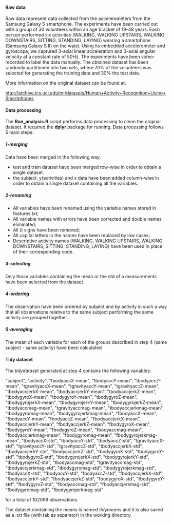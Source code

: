 #### Raw data
Raw data represent data collected from the accelerometers from the Samsung Galaxy S smartphone. 
The experiments have been carried out with a group of 30 volunteers within an age bracket of 19-48 years. Each person performed six activities (WALKING, WALKING UPSTAIRS, WALKING DOWNSTAIRS, SITTING, STANDING, LAYING) wearing a smartphone (Samsung Galaxy S II) on the waist. Using its embedded accelerometer and gyroscope, we captured 3-axial linear acceleration and 3-axial angular velocity at a constant rate of 50Hz. The experiments have been video-recorded to label the data manually. The obtained dataset has been randomly partitioned into two sets, where 70% of the volunteers was selected for generating the training data and 30% the test data. 

More information on the original dataset can be found at:

http://archive.ics.uci.edu/ml/datasets/Human+Activity+Recognition+Using+Smartphones

#### Data processing
The **Run_analysis.R** script performs data processing to clean the original dataset.
It required the **dplyr** package for running.
Data processing follows 5 main steps:

##### 1-merging
Data have been merged in the following way:

- test and train dataset have been merged row-wise in order to obtain a single dataset. 
- the subject, y(activities) and x data have been added column-wise in order to obtain a single dataset containing all the variables.

##### 2-renaming
- All variables have been renamed using the variable names stored in features.txt; 
- All variable names with errors have been corrected and double names eliminated;
- All () signs have been removed;
- All capital letters in the names have been replaced by low cases;
- Descriptive activity names (WALKING, WALKING UPSTAIRS, WALKING DOWNSTAIRS, SITTING, STANDING, LAYING) have been used in place of their corresponding code.

##### 3-selecting
Only those variables containing the mean or the std of a measurements have been selected from the dataset.

##### 4-ordering
The observation have been ordered by subject and by activity in such a way that all observations relative to the same subject performing the same activity are grouped together. 

##### 5-averaging
The mean of each variable for each of the groups described in step 4 (same subject - same activity) have been calculated 


#### Tidy dataset
The *tidydataset* generated at step 4 contains the following variables:

"subject", "activity", "tbodyaccX-mean", "tbodyaccY-mean", "tbodyaccZ-mean", "tgravityaccX-mean", "tgravityaccY-mean", "tgravityaccZ-mean", "tbodyaccjerkX-mean", "tbodyaccjerkY-mean", "tbodyaccjerkZ-mean", "tbodygyroX-mean", "tbodygyroY-mean", "tbodygyroZ-mean", "tbodygyrojerkX-mean", "tbodygyrojerkY-mean", "tbodygyrojerkZ-mean", "tbodyaccmag-mean", "tgravityaccmag-mean", "tbodyaccjerkmag-mean", "tbodygyromag-mean", "tbodygyrojerkmag-mean", "fbodyaccX-mean", "fbodyaccY-mean", "fbodyaccZ-mean", "fbodyaccjerkX-mean", "fbodyaccjerkY-mean", "fbodyaccjerkZ-mean", "fbodygyroX-mean", "fbodygyroY-mean", "fbodygyroZ-mean", "fbodyaccmag-mean", "fbodyaccjerkmag-mean", "fbodygyromag-mean", "fbodygyrojerkmag-mean", "tbodyaccX-std",  "tbodyaccY-std", "tbodyaccZ-std", "tgravityaccX-std", "tgravityaccY-std", "tgravityaccZ-std", "tbodyaccjerkX-std", "tbodyaccjerkY-std", "tbodyaccjerkZ-std", "tbodygyroX-std", "tbodygyroY-std", "tbodygyroZ-std", "tbodygyrojerkX-std", "tbodygyrojerkY-std", "tbodygyrojerkZ-std", "tbodyaccmag-std", "tgravityaccmag-std", "tbodyaccjerkmag-std", "tbodygyromag-std", "tbodygyrojerkmag-std", "fbodyaccX-std", "fbodyaccY-std", "fbodyaccZ-std", "fbodyaccjerkX-std", "fbodyaccjerkY-std", "fbodyaccjerkZ-std", "fbodygyroX-std", "fbodygyroY-std", "fbodygyroZ-std", "fbodyaccmag-std", "fbodyaccjerkmag-std", "fbodygyromag-std", "fbodygyrojerkmag-std" 

for a total of 102099 observations.

The dataset containing the means is named *tidymeans* and it is also saved as a .txt file (with tab as separator) in the working directory.

